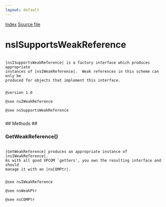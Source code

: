 ```yaml
---
layout: default
---
```

<div id='links'><a href="../index.html">Index</a>
<a href="http://dxr.mozilla.org/mozilla-central/source/xpcom/base/nsIWeakReference.idl">Source file</a>
</div>

# nsISupportsWeakReference #
<code>  
|nsISupportsWeakReference| is a factory interface which produces appropriate  
instances of |nsIWeakReference|.  Weak references in this scheme can only be  
produced for objects that implement this interface.  
  
@version 1.0  
@see nsIWeakReference  
@see nsSupportsWeakReference  
  
</code>
## Methods ##

### GetWeakReference() ###
<code>  
|GetWeakReference| produces an appropriate instance of |nsIWeakReference|.  
As with all good XPCOM `getters', you own the resulting interface and should  
manage it with an |nsCOMPtr|.  
  
@see nsIWeakReference  
@see nsWeakPtr  
@see nsCOMPtr  
  
</code>